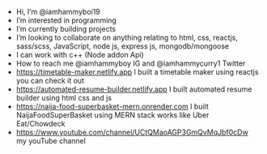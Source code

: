 -  Hi, I’m @iamhammyboi19
-  I’m interested in programming
-  I’m currently building projects
-  I’m looking to collaborate on anything relating to html, css, reactjs, sass/scss, JavaScript, node js, express js, mongodb/mongoose
-  I can work with c++ (Node addon Api) 
-  How to reach me @iamhammyboy IG and @iamhammycurry1 Twitter
- https://timetable-maker.netlify.app I built a timetable maker using reactjs you can check it out
- https://automated-resume-builder.netlify.app I built automated resume builder using html css and js
- https://naija-food-superbasket-mern.onrender.com I built NaijaFoodSuperBasket using MERN stack works like Uber Eat/Chowdeck
- https://www.youtube.com/channel/UCtQMaoAGP3GmQvMqJbf0cDw my youTube channel

<!---
iamhammyboi19/iamhammyboi19 is a ✨ special ✨ repository because its `README.md` (this file) appears on your GitHub profile.
You can click the Preview link to take a look at your changes.
--->
